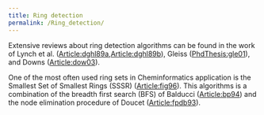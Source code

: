 ```yaml
---
title: Ring detection
permalink: /Ring_detection/
---
```


Extensive reviews about ring detection algorithms can be found in the work of Lynch et al. ([Article:dghl89a](/Article:dghl89a "wikilink"),[Article:dghl89b](/Article:dghl89b "wikilink")), Gleiss ([PhdThesis:gle01](/PhdThesis:gle01 "wikilink")), and Downs ([Article:dow03](/Article:dow03 "wikilink")).

One of the most often used ring sets in Cheminformatics application is the Smallest Set of Smallest Rings (SSSR) ([Article:fig96](/Article:fig96 "wikilink")). This algorithms is a combination of the breadth first search (BFS) of Balducci ([Article:bp94](/Article:bp94 "wikilink")) and the node elimination procedure of Doucet ([Article:fpdb93](/Article:fpdb93 "wikilink")).